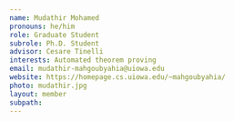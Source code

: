 ```yaml
---
name: Mudathir Mohamed
pronouns: he/him
role: Graduate Student
subrole: Ph.D. Student
advisor: Cesare Tinelli
interests: Automated theorem proving
email: mudathir-mahgoubyahia@uiowa.edu
website: https://homepage.cs.uiowa.edu/~mahgoubyahia/
photo: mudathir.jpg
layout: member
subpath:
---
```

<!-- Write anything else here and it will be printed. -->

